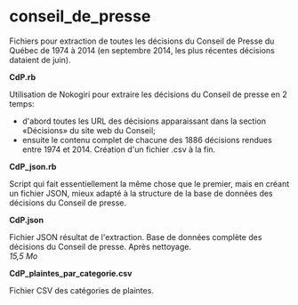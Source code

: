 conseil_de_presse
=================

Fichiers pour extraction de toutes les décisions du Conseil de Presse du Québec de 1974 à 2014 (en septembre 2014, les plus récentes décisions dataient de juin).

**CdP.rb**

Utilisation de Nokogiri pour extraire les décisions du Conseil de presse en 2 temps:
- d'abord toutes les URL des décisions apparaissant dans la section «Décisions» du site web du Conseil;
- ensuite le contenu complet de chacune des 1886 décisions rendues entre 1974 et 2014.
Création d'un fichier .csv à la fin.

**CdP_json.rb**

Script qui fait essentiellement la même chose que le premier, mais en créant un fichier JSON, mieux adapté à la structure de la base de données des décisions du Conseil de presse.

**CdP.json**

Fichier JSON résultat de l'extraction. Base de données complète des décisions du Conseil de presse. Après nettoyage.  
*15,5 Mo*

**CdP_plaintes_par_categorie.csv**

Fichier CSV des catégories de plaintes.
